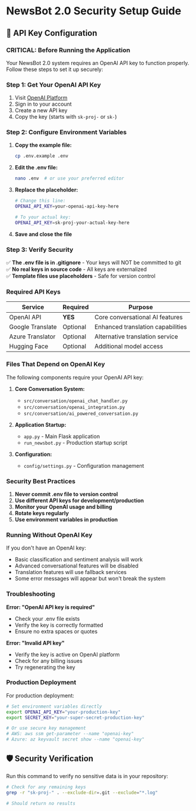 # NewsBot 2.0 Security Setup Guide

## 🔐 API Key Configuration

### CRITICAL: Before Running the Application

Your NewsBot 2.0 system requires an OpenAI API key to function properly. Follow these steps to set it up securely:

### Step 1: Get Your OpenAI API Key

1. Visit [OpenAI Platform](https://platform.openai.com/api-keys)
2. Sign in to your account
3. Create a new API key
4. Copy the key (starts with `sk-proj-` or `sk-`)

### Step 2: Configure Environment Variables

1. **Copy the example file:**
   ```bash
   cp .env.example .env
   ```

2. **Edit the .env file:**
   ```bash
   nano .env  # or use your preferred editor
   ```

3. **Replace the placeholder:**
   ```bash
   # Change this line:
   OPENAI_API_KEY=your-openai-api-key-here
   
   # To your actual key:
   OPENAI_API_KEY=sk-proj-your-actual-key-here
   ```

4. **Save and close the file**

### Step 3: Verify Security

✅ **The .env file is in .gitignore** - Your keys will NOT be committed to git  
✅ **No real keys in source code** - All keys are externalized  
✅ **Template files use placeholders** - Safe for version control  

### Required API Keys

| Service | Required | Purpose |
|---------|----------|---------|
| OpenAI API | **YES** | Core conversational AI features |
| Google Translate | Optional | Enhanced translation capabilities |
| Azure Translator | Optional | Alternative translation service |
| Hugging Face | Optional | Additional model access |

### Files That Depend on OpenAI Key

The following components require your OpenAI API key:

1. **Core Conversation System:**
   - `src/conversation/openai_chat_handler.py`
   - `src/conversation/openai_integration.py`
   - `src/conversation/ai_powered_conversation.py`

2. **Application Startup:**
   - `app.py` - Main Flask application
   - `run_newsbot.py` - Production startup script

3. **Configuration:**
   - `config/settings.py` - Configuration management

### Security Best Practices

1. **Never commit .env file to version control**
2. **Use different API keys for development/production**
3. **Monitor your OpenAI usage and billing**
4. **Rotate keys regularly**
5. **Use environment variables in production**

### Running Without OpenAI Key

If you don't have an OpenAI key:
- Basic classification and sentiment analysis will work
- Advanced conversational features will be disabled
- Translation features will use fallback services
- Some error messages will appear but won't break the system

### Troubleshooting

**Error: "OpenAI API key is required"**
- Check your .env file exists
- Verify the key is correctly formatted
- Ensure no extra spaces or quotes

**Error: "Invalid API key"**
- Verify the key is active on OpenAI platform
- Check for any billing issues
- Try regenerating the key

### Production Deployment

For production deployment:
```bash
# Set environment variables directly
export OPENAI_API_KEY="your-production-key"
export SECRET_KEY="your-super-secret-production-key"

# Or use secure key management
# AWS: aws ssm get-parameter --name "openai-key"
# Azure: az keyvault secret show --name "openai-key"
```

## 🛡️ Security Verification

Run this command to verify no sensitive data is in your repository:
```bash
# Check for any remaining keys
grep -r "sk-proj-" . --exclude-dir=.git --exclude="*.log"

# Should return no results
```


